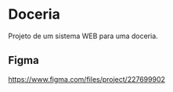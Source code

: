 # Doceria
Projeto de um sistema WEB para uma doceria.

## Figma
https://www.figma.com/files/project/227699902
